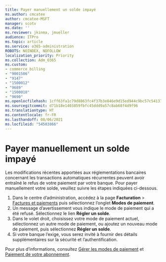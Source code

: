 ```yaml
---
title: Payer manuellement un solde impayé
ms.author: cmcatee
author: cmcatee-MSFT
manager: scotv
ms.date: ''
ms.reviewer: jkinma, jmueller
audience: ITPro
ms.topic: article
ms.service: o365-administration
ROBOTS: NOINDEX, NOFOLLOW
localization_priority: Priority
ms.collection: Adm_O365
ms.custom:
- commerce_billing
- "9001506"
- "9147"
- "1500012"
- "9689"
- "1500018"
- "9690"
ms.openlocfilehash: 1cff63fa1c79d8863fc4f37b3e046e9d15ed944c9bc57c54137720a0dabd33df
ms.sourcegitcommit: d71b18e1403859fbfc45ddd9a57c8ab68f4d9f96
ms.translationtype: HT
ms.contentlocale: fr-FR
ms.lasthandoff: 08/06/2021
ms.locfileid: "54503866"
---
```

# <a name="manually-pay-an-outstanding-balance"></a>Payer manuellement un solde impayé

Les modifications récentes apportées aux réglementations bancaires concernant les transactions automatiques récurrentes peuvent avoir entraîné le refus de votre paiement par votre banque. Pour payer manuellement votre solde, veuillez suivre les étapes indiquées ci-dessous.

1. Dans le centre d’administration, accédez à la page **Facturation** > [Factures et paiements](https://go.microsoft.com/fwlink/p/?linkid=2018806) puis sélectionnez l’onglet **Modes de paiement**.
2. Un message d’avertissement vous indique le mode de paiement qui a été refusé. Sélectionnez le lien **Régler un solde**.
3. Dans le volet droit, choisissez votre mode de paiement actuel, sélectionnez un autre mode de paiement, ou ajoutez un nouveau mode de paiement, puis sélectionnez **Régler un solde**.
4. Si votre banque l’exige, vous serez invité à fournir des détails supplémentaires sur la sécurité et l’authentification.

Pour plus d’informations, consultez [Gérer les modes de paiement](/microsoft-365/commerce/billing-and-payments/manage-payment-methods) et [Paiement de votre abonnement](/microsoft-365/commerce/billing-and-payments/pay-for-your-subscription).
